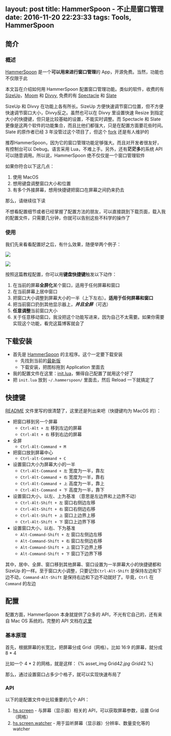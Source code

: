 layout: post
title: HammerSpoon - 不止是窗口管理
date: 2016-11-20 22:23:33
tags: Tools, HammerSpoon
---


## 简介
### 概述
[HammerSpoon](http://www.hammerspoon.org/) 是一个**可以用来进行窗口管理**的 App，开源免费。当然，功能也不仅限于此

本文旨在介绍如何用 HammerSpoon 配置窗口管理功能。类似的软件，收费的有 [SizeUp](http://www.irradiatedsoftware.com/sizeup/)，[Moom](https://manytricks.com/moom/) 和 [Divvy](http://mizage.com/divvy/), 免费的有 [Spectacle](https://www.spectacleapp.com/) 和 [Slate](https://github.com/jigish/slate)

SizeUp 和 Divvy 在功能上各有所长。SizeUp 方便快速调节窗口位置，但不方便快速调节窗口大小，Divvy反之。虽然也可以在 Divvy 里设置快速 Resize 到指定大小的快捷键，但只是比较基础的设置，不能实时调整。而 Spectacle 和 Slate 更像是这两个软件的功能集合，而且比他们都强大，只是在配置方面要花些时间。Slate 的原作者已经 3 年没管过这个项目了，但这个 [fork](https://github.com/mattr-/slate) 还是有人维护的

推荐HammerSpoon，因为它的窗口管理功能足够强大。而且对开发者很友好，有控制台可以 Debug。语言采用 Lua，不难上手。另外，还有**茫茫多**的系统 API 可以随意调用。所以说，HammerSpoon 绝不仅仅是一个窗口管理软件

如果你符合以下这几点：

 1. 使用 MacOS
 2. 想用键盘调整窗口大小和位置
 3. 有多个外接屏幕，想用快捷键把窗口在屏幕之间扔来扔去

那么，请继续往下读

不想看配置细节或者已经掌握了配置方法的朋友，可以直接跳到下载页面，载入我的配置文件，只需要几分钟，你就可以告别这些不科学的操作了

### 使用

我们先来看看配置好之后，有什么效果，随便举两个例子：

![](https://camo.githubusercontent.com/b1b1c3f8fb8792e580751ef76ba8b08b88997ed0/687474703a2f2f692e696d6775722e636f6d2f564e6f376e43492e676966)

![](https://camo.githubusercontent.com/427c887dec6102d60f4b047b9eedcadb9ed630e7/687474703a2f2f692e696d6775722e636f6d2f764971444d55442e676966)

按照这篇教程配置，你可以用**键盘快捷键**触发以下动作：

 1. 在当前的屏幕**全屏化**某个窗口，适用于任何屏幕和窗口
 2. 在当前屏幕上居中窗口
 3. 把窗口大小调整到屏幕大小的一半（上下左右）。**适用于任何屏幕和窗口**
 4. 把当前窗口扔到其他显示器上，***并且全屏***（可选）
 5. **任意调整**当前窗口大小
 6. 关于任意移动窗口，我没把这个功能写进来，因为自己不太需要。如果你需要实现这个功能，看完这篇博客就会了

## 下载安装

* 首先是 [HammerSpoon](https://github.com/Hammerspoon/hammerspoon) 的主程序。这个一定要下载安装
    * 先找到当前的[最新版](https://github.com/Hammerspoon/hammerspoon/releases/)
    * 下载安装，把图标拖到 Application 里面去
* 我的配置文件在这里：[init.lua](https://github.com/S1ngS1ng/HammerSpoon/blob/master/init.lua)，懒得自己配置了就用这个好了
* 把 `init.lua` 放到 `~/.hammerspoon/` 里面去，然后 Reload 一下就搞定了

## 快捷键
[README](https://github.com/S1ngS1ng/HammerSpoon/blob/master/README.md) 文件里写的很清楚了，这里还是列出来吧（快捷键均为 MacOS 的）：
* 把窗口移到另一个屏幕
    * `Ctrl-Alt + 左` 移到左边的屏幕
    * `Ctrl-Alt + 右` 移到右边的屏幕
* 全屏
    * `Ctrl-Alt-Command + M`
* 把窗口放到屏幕中心
    * `Ctrl-alt-Command + C`
* 设置窗口大小为屏幕大小的一半
    * `Ctrl-Alt-Command + 左` 宽度为一半，靠左
    * `Ctrl-Alt-Command + 右` 宽度为一半，靠右
    * `Ctrl-Alt-Command + 上` 高度为一半，靠上
    * `Ctrl-Alt-Command + 下` 高度为一半，靠下
* 设置窗口大小，以左、上为基准 （意思是左边界和上边界不动）
    * `Ctrl-Alt-Shift + 左` 窗口右侧边左移
    * `Ctrl-Alt-Shift + 右` 窗口右侧边右移
    * `Ctrl-Alt-Shift + 上` 窗口上边界上移
    * `Ctrl-Alt-Shift + 下` 窗口上边界下移
* 设置窗口大小，以右、下为基准
    * `Alt-Command-Shift + 左` 窗口左侧边左移
    * `Alt-Command-Shift + 右` 窗口左侧边右移
    * `Alt-Command-Shift + 上` 窗口下边界上移
    * `Alt-Command-Shift + 下` 窗口下边界下移

其中，居中、全屏、窗口移到其他屏幕、窗口设置为一半屏幕大小的快捷键都和 SizeUp 的一样。至于窗口大小调整，只要记住`Ctrl-Alt-Shift` 是保持左边和下边不动，`Command-Alt-Shift` 是保持右边和下边不动就好了。毕竟，`Ctrl` 在 `Command` 的左边

## 配置

配置方面，HammerSpoon 本身就提供了众多的 API，不光有它自己的，还有来自 Mac OS 系统的。完整的 API 文档在[这里](http://www.hammerspoon.org/docs/index.html)

### 基本原理
首先，根据屏幕的长宽比，把屏幕分成 Grid（网格）。比如 16:9 的屏幕，就分成 8 * 4

比如一个 4 * 2 的网格，就是这样：
{% asset_img Grid4*2.jpg Grid4*2 %}

那么，通过设置窗口占多少个格子，就可以实现快速布局了

### API
以下的是配置文件中比较重要的几个 API：
1. [hs.screen](http://www.hammerspoon.org/docs/hs.screen.html) - 与屏幕（显示器）相关的 API，可以获取屏幕参数，设置 Grid（网格）
2. [hs.screen.watcher](http://www.hammerspoon.org/docs/hs.screen.watcher.html) - 用于监听屏幕（显示器）分辨率、数量变化等的 watcher

